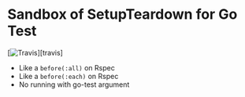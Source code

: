 Sandbox of SetupTeardown for Go Test
====================================

[![Travis](https://img.shields.io/travis/linyows//go-test-setupteardown-sandbox.svg?style=flat-square)][travis]

- Like a `before(:all)` on Rspec
- Like a `before(:each)` on Rspec
- No running with go-test argument

